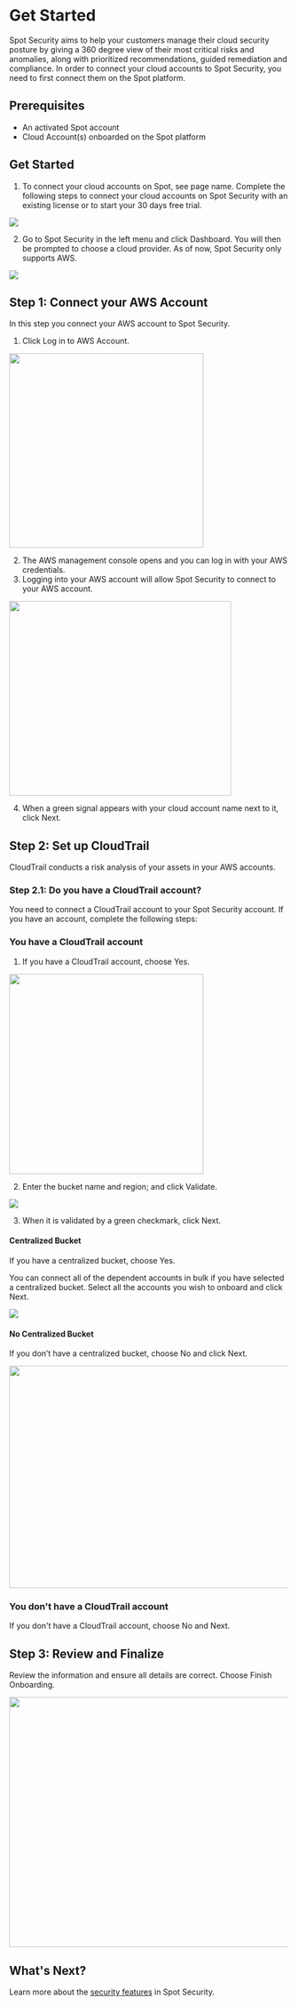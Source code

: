 <meta name="robots" content="noindex">

# Get Started

Spot Security aims to help your customers manage their cloud security posture by giving a 360 degree view of their most critical risks and anomalies, along with prioritized recommendations, guided remediation and compliance. In order to connect your cloud accounts to Spot Security, you need to first connect them on the Spot platform.

## Prerequisites
* An activated Spot account
* Cloud Account(s) onboarded on the Spot platform

## Get Started

1. To connect your cloud accounts on Spot, see page name. Complete the following steps to connect your cloud accounts on Spot Security with an existing license or to start your 30 days free trial.

<img src="/spot-security/_media/getting-started-a.png" />

2. Go to Spot Security in the left menu and click Dashboard. You will then be prompted to choose a cloud provider. As of now, Spot Security only supports AWS.

<img src="/spot-security/_media/getting-started-b.png" />

## Step 1: Connect your AWS Account
In this step you connect your AWS account to Spot Security.
1. Click Log in to AWS Account.

<img src="/spot-security/_media/getting-started-d1.png" width="350" height="350" />

2. The AWS management console opens and you can log in with your AWS credentials.
3. Logging into your AWS account will allow Spot Security to connect to your AWS account.

<img src="/spot-security/_media/getting-started-e1.png" width="400" height="350" />

4. When a green signal appears with your cloud account name next to it, click Next.

## Step 2: Set up CloudTrail

CloudTrail conducts a risk analysis of your assets in your AWS accounts.

### Step 2.1: Do you have a CloudTrail account?

You need to connect a CloudTrail account to your Spot Security account. If you have an account, complete the following steps:

### You have a CloudTrail account

1. If you have a CloudTrail account, choose Yes.

<img src="/spot-security/_media/getting-started-g1.png" width="350" height="360" />

2. Enter the bucket name and region; and click Validate.

<img src="/spot-security/_media/getting-started-j1.png" />

3. When it is validated by a green checkmark, click Next.

#### Centralized Bucket

If you have a centralized bucket, choose Yes.

You can connect all of the dependent accounts in bulk if you have selected a centralized bucket. Select all the accounts you wish to onboard and click Next.

<img src="/spot-security/_media/getting-started-h1.png" />

#### No Centralized Bucket

If you don’t have a centralized bucket, choose No and click Next.

<img src="/spot-security/_media/getting-started-i1.png" width="600" height="400" />

### You don't have a CloudTrail account

If you don't have a CloudTrail account, choose No and Next.

## Step 3: Review and Finalize

Review the information and ensure all details are correct. Choose Finish Onboarding.

<img src="/spot-security/_media/getting-started-k1.png" width="750" height="450" />

## What's Next?

Learn more about the [security features](spot-security/features/) in Spot Security.
